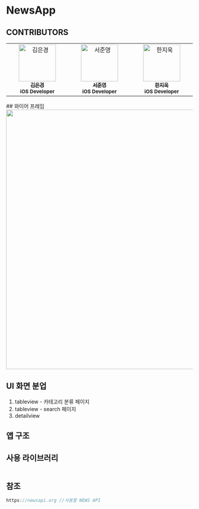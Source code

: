 # NewsApp

## CONTRIBUTORS
<table>
  <tbody>
    <tr>
     <td align="center" valign="top" width="14.28%">
       <a href="https://github.com/Luna828">
       <img src="https://avatars.githubusercontent.com/u/93186591?v=4" width="100px;" alt="김은경"/>
       <br />
         <sub>
           <b>김은경</b>
         </sub>
       </a>
       <br />
       <sub>
           <b>iOS Developer</b>
       </sub>
       <br />
     </td>
      <td align="center" valign="top" width="14.28%">
       <a href="https://github.com/dongglehada">
       <img src="https://avatars.githubusercontent.com/u/112812473?v=4" width="100px;" alt="서준영"/>
       <br />
         <sub>
           <b>서준영</b>
         </sub>
       </a>
       <br />
       <sub>
           <b>iOS Developer</b>
       </sub>
       <br />
     </td>
      <td align="center" valign="top" width="14.28%">
       <a href="https://github.com/z-wook">
       <img src="https://avatars.githubusercontent.com/u/101041221?v=4" width="100px;" alt="한지욱"/>
       <br />
         <sub>
           <b>한지욱</b>
         </sub>
       </a>
       <br />
       <sub>
           <b>iOS Developer</b>
       </sub>
       <br />
     </td>
  </tbody>
</table>
## 와이어 프레임 
<img src="https://github.com/Sleeping-Modick/NewsApp/assets/93186591/29ad102a-c0dd-4307-8366-57242e7e2703" width= "1000" height= "700">

## UI 화면 분업
1. tableview - 카테고리 분류 페이지
2. tableview - search 페이지
3. detailview

## 앱 구조

## 사용 라이브러리
```swift
```

## 참조
```swift
https://newsapi.org //사용할 NEWS API 
```
